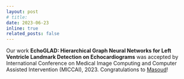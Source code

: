 ```yaml
---
layout: post
# title: 
date: 2023-06-23
inline: true
related_posts: false
---
```


Our work **EchoGLAD: Hierarchical Graph Neural Networks for Left Ventricle Landmark Detection on Echocardiograms**
was accepted by International Conference on Medical Image Computing and Computer Assisted Intervention (MICCAI), 2023.
Congratulations to [Masoud](https://www.masoudmokhtari.com/)!